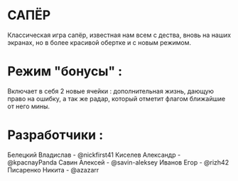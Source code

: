 # САПЁР
Классическая игра сапёр, известная нам всем с дества, вновь на наших экранах, но в более красивой обертке и с новым режимом.


# Режим "бонусы" :
   Включает в себя 2 новые ячейки : дополнительная жизнь, дающую право на ошибку, а так же радар, который отметит флагом ближайшие от него мины.
 
 
 
# Разработчики :

Белецкий Владислав - @nickfirst41
Киселев Александр - @kpacnayPanda
Савин Алексей - @savin-aleksey
Иванов Егор - @rizh42
Писаренко Никита - @azazarr
